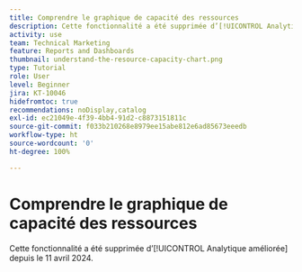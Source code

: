```yaml
---
title: Comprendre le graphique de capacité des ressources
description: Cette fonctionnalité a été supprimée d’[!UICONTROL Analytique améliorée] depuis le 11 avril 2024.
activity: use
team: Technical Marketing
feature: Reports and Dashboards
thumbnail: understand-the-resource-capacity-chart.png
type: Tutorial
role: User
level: Beginner
jira: KT-10046
hidefromtoc: true
recommendations: noDisplay,catalog
exl-id: ec21049e-4f39-4bb4-91d2-c8873151811c
source-git-commit: f033b210268e8979ee15abe812e6ad85673eeedb
workflow-type: ht
source-wordcount: '0'
ht-degree: 100%

---
```


# Comprendre le graphique de capacité des ressources

Cette fonctionnalité a été supprimée d’[!UICONTROL Analytique améliorée] depuis le 11 avril 2024.

